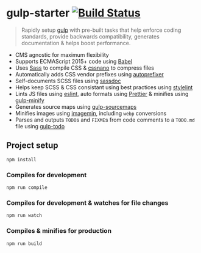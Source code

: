 # gulp-starter [![Build Status](https://travis-ci.com/bmarshall511/gulp-starter.svg?branch=master)](https://travis-ci.com/bmarshall511/gulp-starter)

> Rapidly setup [gulp](https://gulpjs.com/) with pre-built tasks that help enforce coding standards, provide backwards compatibility, generates documentation & helps boost performance.

* CMS agnostic for maximum flexibility
* Supports ECMAScript 2015+ code using [Babel](https://babeljs.io/)
* Uses [Sass](https://sass-lang.com/) to compile CSS &amp; [cssnano](https://cssnano.co/) to compress files
* Automatically adds CSS vendor prefixes using [autoprefixer](https://www.npmjs.com/package/autoprefixer)
* Self-documents SCSS files using [sassdoc](http://sassdoc.com/)
* Helps keep SCSS & CSS consistant using best practices using [stylelint](https://stylelint.io/)
* Lints JS files using [eslint](https://eslint.org/), auto formats using [Prettier](https://prettier.io/) &amp; minifies using [gulp-minify](https://www.npmjs.com/package/gulp-minify)
* Generates source maps using [gulp-sourcemaps](https://www.npmjs.com/package/gulp-sourcemaps)
* Minifies images using [imagemin](https://github.com/imagemin/imagemin), including `webp` conversions
* Parses and outputs `TODO`s and `FIXME`s from code comments to a `TODO.md` file using [gulp-todo](https://www.npmjs.com/package/gulp-todo)

## Project setup
```
npm install
```

### Compiles for development
```
npm run compile
```

### Compiles for development &amp; watches for file changes
```
npm run watch
```

### Compiles &amp; minifies for production
```
npm run build
```
